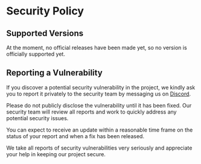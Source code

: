 # Security Policy

## Supported Versions

At the moment, no official releases have been made yet, so no version is officially supported yet.

## Reporting a Vulnerability

If you discover a potential security vulnerability in the project, we kindly ask you to report it privately to the
security team by messaging us on [Discord](https://lyzev.github.io/discord).

Please do not publicly disclose the vulnerability until it has been fixed. Our security team will review all reports and
work to quickly address any potential security issues.

You can expect to receive an update within a reasonable time frame on the status of your report and when a fix has been
released.

We take all reports of security vulnerabilities very seriously and appreciate your help in keeping our project secure.

